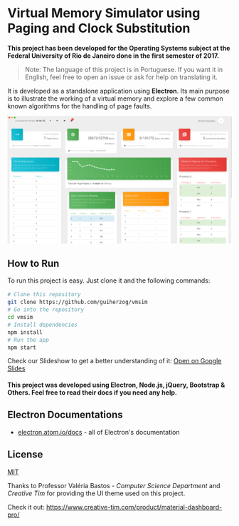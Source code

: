# Virtual Memory Simulator using Paging and Clock Substitution

**This project has been developed for the Operating Systems subject at the Federal University of Rio de Janeiro done in the first semester of 2017.**

> Note: The language of this project is in Portuguese. If you want it in English, feel free to open an issue or ask for help on translating it.

It is developed as a standalone application using **Electron**. Its main purpose is to illustrate the working of a virtual memory and explore a few common known algorithms for the handling of page faults.

![Image of Dashboard](https://github.com/guiherzog/vmsim/blob/master/assets/img/demo.png?raw=true)

## How to Run
To run this project is easy. Just clone it and the following commands:
```bash
# Clone this repository
git clone https://github.com/guiherzog/vmsim
# Go into the repository
cd vmsim
# Install dependencies
npm install
# Run the app
npm start
```

Check our Slideshow to get a better understanding of it: [Open on Google Slides]( https://docs.google.com/presentation/d/1RkHYf1MC1XA6na4kNTl1VE2YlssxpOwJ6jb7c9DQ7oo/pub?start=false&loop=false&delayms=3000)

#### This project was developed using Electron, Node.js, jQuery, Bootstrap & Others. Feel free to read their docs if you need any help.

## Electron Documentations
- [electron.atom.io/docs](http://electron.atom.io/docs) - all of Electron's documentation

## License

[MIT](LICENSE.md)

Thanks to Professor Valéria Bastos - *Computer Science Department* and *Creative Tim* for providing the UI theme used on this project.

Check it out: https://www.creative-tim.com/product/material-dashboard-pro/

